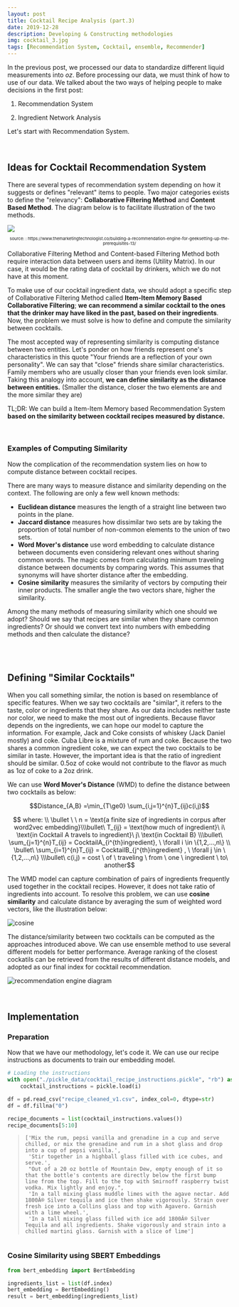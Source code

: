 ```yaml
---
layout: post
title: Cocktail Recipe Analysis (part.3)
date: 2019-12-28
description: Developing & Constructing methodologies
img: cocktail_3.jpg
tags: [Recommendation System, Cocktail, ensemble, Recommender] 
---
```

In the previous post, we processed our data to standardize different liquid measurements into *oz*. Before processing our data, we must think of how to use of our data. We talked about the two ways of helping people to make decisions in the first post:

1. Recommendation System

2. Ingredient Network Analysis

Let's start with Recommendation System. 

<br>

## Ideas for Cocktail Recommendation System

There are several types of recommendation system depending on how it suggests or defines "relevant" items to people. Two major categories exists to define the "relevancy": **Collaborative Filtering Method** and **Content Based Method**. The diagram below is to facilitate illustration of the two methods.

<img src="https://www.researchgate.net/profile/Lionel_Ngoupeyou_Tondji/publication/323726564/figure/fig5/AS:631605009846299@1527597777415/Content-based-filtering-vs-Collaborative-filtering-Source.png">

<p style="font-size:7pt; text-align:center;"> source: : https://www.themarketingtechnologist.co/building-a-recommendation-engine-for-geeksetting-up-the-prerequisites-13/ </p>
Collaborative Filtering Method and Content-based Filtering Method both require interaction data between users and items (Utility Matrix). In our case, it would be the rating data of cocktail by drinkers, which we do not have at this moment. 

To make use of our cocktail ingredient data, we should adopt a specific step of Collaborative Filtering Method called **Item-Item Memory Based Collaborative Filtering**; **we can recommend a similar cocktail to the ones that the drinker may have liked in the past, based on their ingredients**. Now, the problem we must solve is how to define and compute the similarity between cocktails. 

The most accepted way of representing similarity is computing distance between two entities. Let's ponder on how friends represent one's characteristics in this quote  "Your friends are a reflection of your own personality". We can say that "close" friends share similar characteristics. Family members who are usually closer than your friends even look similar. Taking this analogy into account, **we can define similarity as the distance between entities.** (Smaller the distance, closer the two elements are and the more similar they are) 

TL;DR: We can build a Item-Item Memory based Recommendation System **based on the similarity between cocktail recipes measured by distance.**

<br>

### Examples of Computing Similarity

Now the complication of the recommendation system lies on how to compute distance between cocktail recipes. 

There are many ways to measure distance and similarity depending on the context. The following are only a few well known methods:

- **Euclidean distance** measures the length of a straight line between two points in the plane.
- **Jaccard distance** measures how dissimilar two sets are by taking the proportion of total number of  non-common elements to the union of two sets. 
- **Word Mover's distance** use word embedding to calculate distance between documents even considering relevant ones without sharing common words. The magic comes from calculating minimum traveling distance between documents by comparing words. This assumes that synonyms will have shorter distance after the embedding. 
- **Cosine similarity** measures the similarity of vectors by computing their inner products. The smaller angle the two vectors share, higher the similarity. 

Among the many methods of measuring similarity which one should we adopt? Should we say that recipes are similar when they share common ingredients? Or should we convert text into numbers with embedding methods and then calculate the distance?

<br>

<br>

## Defining "Similar Cocktails"

When you call something similar, the notion is based on resemblance of specific features. When we say two cocktails are "similar", it refers to the taste, color or ingredients that they share. As our data includes neither taste nor color, we need to make the most out of ingredients. Because flavor depends on the ingredients, we can hope our model to capture the information. For example, Jack and Coke consists of whiskey (Jack Daniel mostly) and coke. Cuba Libre is a mixture of rum and coke. Because the two shares a common ingredient coke, we can expect the two cocktails to be similar in taste. However, the important idea is that the ratio of ingredient should be similar. 0.5oz of coke would not contribute to the flavor as much as 1oz of coke to a 2oz drink. 

We can use **Word Mover's Distance** (WMD) to define the distance between two cocktails as below:

$$Distance_{A,B} =\min_{T\ge0} \sum_{i,j=1}^{n}T_{ij}c(i,j)$$

$$ where:  \\ \bullet \ \ n = \text{a finite size of ingredients in corpus after word2vec embedding}\\\bullet\ T_{ij} = \text{how much of ingredient}\ i\ \text{in Cocktail A travels to ingredient}\ j\ \text{in Cocktail B} \\\bullet\ \sum_{j=1}^{n}T_{ij} = CocktailA_{i^{th}ingredient}, \ \forall i \in \{1,2,...,n\} \\ \bullet\ \sum_{i=1}^{n}T_{ij} = CocktailB_{j^{th}ingredient} , \ \forall j \in  \{1,2,...,n\} \\\bullet\ c(i,j) = cost \ of \ traveling \ from \ one \ ingredient \ to\ another$$



The WMD model can capture combination of pairs of ingredients frequently used together in the cocktail recipes. However, it does not take ratio of ingredients into account. To resolve this problem, we can use **cosine similarity** and calculate distance by averaging the sum of weighted word vectors, like the illustration below:

![cosine]({{site.baseurl}}/assets/img/cosine_cockt.jpg )

The distance/similarity between two cocktails can be computed as the approaches introduced above. We can use ensemble method to use several different models for better performance. Average ranking of the closest cockatils can be retrieved from the results of different distance models, and adopted as our final index for cocktail recommendation.

![recommendation engine diagram]({{site.baseurl}}/assets/img/cocktail_recommend_diagram.jpg)

<br>

## Implementation

### Preparation

Now that we have our methodology, let's code it. We can use our recipe instructions as documents to train our embedding model.

```python
# Loading the instructions
with open("./pickle_data/cocktail_recipe_instructions.pickle", "rb") as i:
    cocktail_instructions = pickle.load(i)

df = pd.read_csv("recipe_cleaned_v1.csv", index_col=0, dtype=str)
df = df.fillna("0")

recipe_documents = list(cocktail_instructions.values())
recipe_documents[5:10]
```

> ```
> ['Mix the rum, pepsi vanilla and grenadine in a cup and serve chilled, or mix the grenadine and rum in a shot glass and drop into a cup of pepsi vanilla.',
>  'Stir together in a highball glass filled with ice cubes, and serve.',
>  "Out of a 20 oz bottle of Mountain Dew, empty enough of it so that the bottle's contents are directly below the first bump line from the top. Fill to the top with Smirnoff raspberry twist vodka. Mix lightly and enjoy.",
>  'In a tall mixing glass muddle limes with the agave nectar. Add 1800Â® Silver tequila and ice then shake vigorously. Strain over fresh ice into a Collins glass and top with Agavero. Garnish with a lime wheel.',
>  'In a tall mixing glass filled with ice add 1800Â® Silver Tequila and all ingredients. Shake vigorously and strain into a chilled martini glass. Garnish with a slice of lime']
> ```



```python

```



### Cosine Similarity using SBERT Embeddings



```python
from bert_embedding import BertEmbedding

ingredients_list = list(df.index)
bert_embedding = BertEmbedding()
result = bert_embedding(ingredients_list)
```

